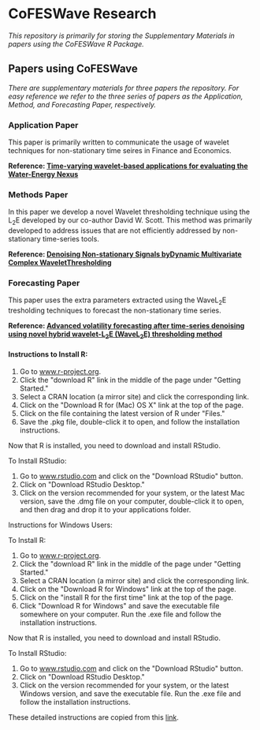 # CoFESWave Research
*This repository is primarily for storing the Supplementary Materials in papers using the CoFESWave R Package.* 
    
## Papers using CoFESWave

*There are supplementary materials for three papers the repository. For easy reference we refer to the three series of papers as the Application, Method, and Forecasting Paper, respectively.*

### **Application Paper**
This paper is primarily written to communicate the usage of wavelet techniques for non-stationary time seires in Finance and Economics.

**Reference: [Time-varying wavelet-based applications for evaluating the Water-Energy Nexus](https://papers.ssrn.com/sol3/papers.cfm?abstract_id=3123858)**

### **Methods Paper**
In this paper we develop a novel Wavelet thresholding technique using the L<sub>2</sub>E developed by our co-author David W. Scott. This method was primarily developed to address issues that are not efficiently addressed by non-stationary time-series tools.

**Reference: [Denoising Non-stationary Signals byDynamic Multivariate Complex WaveletThresholding]()**

### **Forecasting Paper**
This paper uses the extra parameters extracted using the WaveL<sub>2</sub>E tresholding techniques to forecast the non-stationary time series.

**Reference: [Advanced volatility forecasting after time-series denoising using novel hybrid wavelet-L<sub>2</sub>E (WaveL<sub>2</sub>E) thresholding method]()**

#### Instructions to Install R:

1. Go to www.r-project.org.
2. Click the "download R" link in the middle of the page under "Getting Started."
3. Select a CRAN location (a mirror site) and click the corresponding link.
4. Click on the "Download R for (Mac) OS X" link at the top of the page.
5. Click on the file containing the latest version of R under "Files."
6. Save the .pkg file, double-click it to open, and follow the installation instructions.

Now that R is installed, you need to download and install RStudio.

To Install RStudio:
1. Go to www.rstudio.com and click on the "Download RStudio" button.
2. Click on "Download RStudio Desktop."
3. Click on the version recommended for your system, or the latest Mac version, save the .dmg file on your computer, double-click it to open, and then drag and drop it to your applications folder.

Instructions for Windows Users: 

To Install R:
1. Go to www.r-project.org.
2. Click the "download R" link in the middle of the page under "Getting Started."
3. Select a CRAN location (a mirror site) and click the corresponding link.  
4. Click on the "Download R for Windows" link at the top of the page.  
5. Click on the "install R for the first time" link at the top of the page.
6. Click "Download R for Windows" and save the executable file somewhere on your computer.  Run the .exe file and follow the installation instructions.  

Now that R is installed, you need to download and install RStudio. 

To Install RStudio:
1. Go to www.rstudio.com and click on the "Download RStudio" button.
2. Click on "Download RStudio Desktop."
3. Click on the version recommended for your system, or the latest Windows version, and save the executable file.  Run the .exe file and follow the installation instructions.     

These detailed instructions are copied from this [link](https://courses.edx.org/courses/UTAustinX/UT.7.01x/3T2014/56c5437b88fa43cf828bff5371c6a924/).
